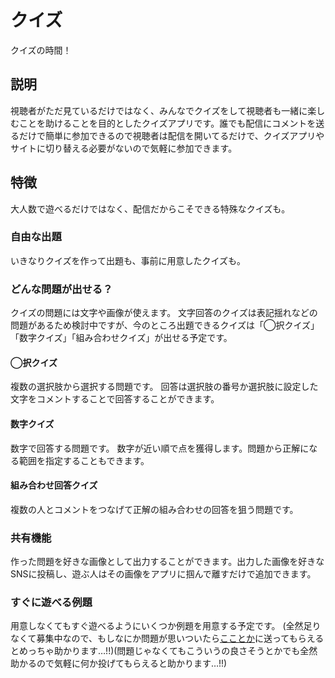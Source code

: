 # クイズ

クイズの時間！

## 説明

視聴者がただ見ているだけではなく、みんなでクイズをして視聴者も一緒に楽しむことを助けることを目的としたクイズアプリです。誰でも配信にコメントを送るだけで簡単に参加できるので視聴者は配信を開いてるだけで、クイズアプリやサイトに切り替える必要がないので気軽に参加できます。

## 特徴

大人数で遊べるだけではなく、配信だからこそできる特殊なクイズも。

### 自由な出題

いきなりクイズを作って出題も、事前に用意したクイズも。

### どんな問題が出せる？

クイズの問題には文字や画像が使えます。
文字回答のクイズは表記揺れなどの問題があるため検討中ですが、今のところ出題できるクイズは「◯択クイズ」「数字クイズ」「組み合わせクイズ」が出せる予定です。

#### ◯択クイズ

複数の選択肢から選択する問題です。
回答は選択肢の番号か選択肢に設定した文字をコメントすることで回答することができます。

#### 数字クイズ

数字で回答する問題です。
数字が近い順で点を獲得します。問題から正解になる範囲を指定することもできます。

#### 組み合わせ回答クイズ

複数の人とコメントをつなげて正解の組み合わせの回答を狙う問題です。

### 共有機能

作った問題を好きな画像として出力することができます。出力した画像を好きなSNSに投稿し、遊ぶ人はその画像をアプリに掴んで離すだけで追加できます。

### すぐに遊べる例題

用意しなくてもすぐ遊べるようにいくつか例題を用意する予定です。
(全然足りなくて募集中なので、もしなにか問題が思いついたら[こことか](https://discord.com/channels/1237794825768534218/1307730746177228820/1307730750489104416)に送ってもらえるとめっちゃ助かります…!!)(問題じゃなくてもこういうの良さそうとかでも全然助かるので気軽に何か投げてもらえると助かります…!!)